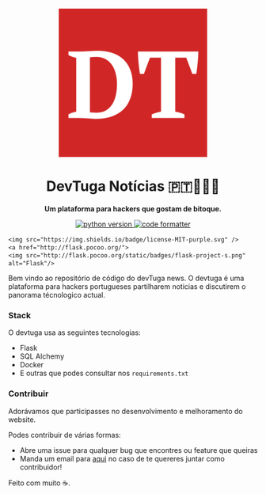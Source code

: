 <div align="center">
  <br>
  <img
    alt="DEV"
    src="app/static/Banner.png"
    width=300px
  />
  <h1>DevTuga Notícias 🇵🇹👨🏻‍💻</h1>
  <strong>Um plataforma para hackers que gostam de bitoque.</strong>
</div>

<p align="center">
  <a href="https://www.python.org/">
    <img src="https://img.shields.io/badge/python-3.7.1-blue.svg" alt="python version"/>
  </a>
  <a href="https://github.com/ambv/black">
    <img src="https://img.shields.io/badge/code%20style-black-black.svg" alt="code formatter"/>
  </a>
  
    <img src="https://img.shields.io/badge/license-MIT-purple.svg" />
    <a href="http://flask.pocoo.org/">
    <img src="http://flask.pocoo.org/static/badges/flask-project-s.png" alt="Flask"/>
  </a>
</p>

Bem vindo ao repositório de código do devTuga news. O devtuga é uma plataforma para hackers portugueses partilharem noticias e discutirem o panorama técnologico actual. 

### Stack
O devtuga usa as seguintes tecnologias: 

- Flask 
- SQL Alchemy
- Docker
- E outras que podes consultar nos `requirements.txt`


### Contribuir
Adorávamos que participasses no desenvolvimento e melhoramento do website. 

Podes contribuir de várias formas: 

- Abre uma issue para qualquer bug que encontres ou feature que queiras
- Manda um email para [aqui](mailto:devtuga.2018@gmail.com) no caso de te quereres juntar como contribuidor!


Feito com muito ☕️.


